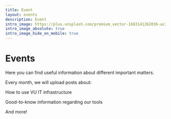 ```yaml
---
title: Event
layout: events
description: Event
intro_image: https://plus.unsplash.com/premium_vector-1683141262036-ac39ae64fd48?w=500&auto=format&fit=crop&q=60&ixlib=rb-4.0.3&ixid=M3wxMjA3fDB8MHxzZWFyY2h8MTd8fGNhbGVuZGFyfGVufDB8fDB8fHww
intro_image_absolute: true
intro_image_hide_on_mobile: true
---
```


# Events 

Here you can find useful information about different important matters. 

Every month, we will upload posts about: 

 How to use VU IT infrastructure

 Good-to-know information regarding our tools

 And more! 